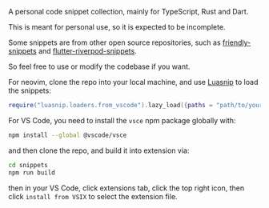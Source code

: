 A personal code snippet collection, mainly for TypeScript, Rust and Dart.

This is meant for personal use, so it is expected to be incomplete.

Some snippets are from other open source repositories, such as [friendly-snippets](https://github.com/rafamadriz/friendly-snippets) and [flutter-riverpod-snippets](https://github.com/RobertBrunhage/flutter-riverpod-snippets).

So feel free to use or modify the codebase if you want.

For neovim, clone the repo into your local machine, and use [Luasnip](https://github.com/L3MON4D3/LuaSnip) to load the snippets:

```lua
require("luasnip.loaders.from_vscode").lazy_load({paths = "path/to/your/snippets/folder"})
```

For VS Code, you need to install the `vsce` npm package globally with:

```bash
npm install --global @vscode/vsce
```

and then clone the repo, and build it into extension via:

```bash
cd snippets
npm run build
```

then in your VS Code, click extensions tab, click the top right icon, then click `install from VSIX` to select the extension file.
